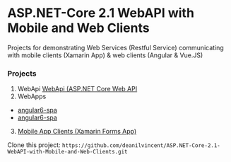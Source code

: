 # ASP.NET-Core 2.1 WebAPI with Mobile and Web Clients

Projects for demonstrating Web Services (Restful Service) communicating with mobile clients (Xamarin App) & web clients (Angular & Vue.JS)

### Projects

1. WebApi [WebApi (ASP.NET Core Web API](https://github.com/deanilvincent/ASP.NET-Core-2.1-WebAPI-with-Mobile-and-Web-Clients/tree/master/AppSolution/WebAPI)
2. WebApps
  - [angular6-spa](https://github.com/deanilvincent/ASP.NET-Core-2.1-WebAPI-with-Mobile-and-Web-Clients/tree/master/AppSolution/WebApps/angular6-spa)
  - [angular6-spa](https://github.com/deanilvincent/ASP.NET-Core-2.1-WebAPI-with-Mobile-and-Web-Clients/tree/master/AppSolution/WebApps/vuejs-pwa-spa)
3. [Mobile App Clients (Xamarin Forms App)](https://github.com/deanilvincent/ASP.NET-Core-2.1-WebAPI-with-Mobile-and-Web-Clients/tree/master/AppSolution/XamarinFormsApp)

Clone this project: `https://github.com/deanilvincent/ASP.NET-Core-2.1-WebAPI-with-Mobile-and-Web-Clients.git`
